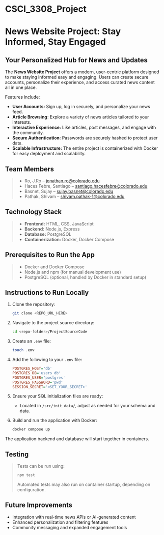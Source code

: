 # CSCI_3308_Project

# News Website Project: Stay Informed, Stay Engaged 

##  Your Personalized Hub for News and Updates 

The **News Website Project** offers a modern, user-centric platform designed to make staying informed easy and engaging. Users can create secure accounts, personalize their experience, and access curated news content all in one place.

Features include:

* **User Accounts:** Sign up, log in securely, and personalize your news feed.
* **Article Browsing:** Explore a variety of news articles tailored to your interests.
* **Interactive Experience:** Like articles, post messages, and engage with the community.
* **Secure Authentication:** Passwords are securely hashed to protect user data.
* **Scalable Infrastructure:** The entire project is containerized with Docker for easy deployment and scalability.

##  Team Members

> * Ro, J.Ro – [jonathan.ro@colorado.edu](mailto:jonathan.ro@colorado.edu)
> * Haces Febre, Santiago – [santiago.hacesfebre@colorado.edu](mailto:santiago.hacesfebre@colorado.edu)
> * Basnet, Sujay – [sujay.basnet@colorado.edu](mailto:sujay.basnet@colorado.edu)
> * Pathak, Shivam – [shivam.pathak-1@colorado.edu](mailto:shivam.pathak-1@colorado.edu)

##  Technology Stack

> * **Frontend:** HTML, CSS, JavaScript
> * **Backend:** Node.js, Express
> * **Database:** PostgreSQL
> * **Containerization:** Docker, Docker Compose

## Prerequisites to Run the App

> * Docker and Docker Compose
> * Node.js and npm (for manual development use)
> * PostgreSQL (optional, handled by Docker in standard setup)

##  Instructions to Run Locally

1. Clone the repository:

   ```bash
   git clone <REPO_URL_HERE>
   ```

2. Navigate to the project source directory:

   ```bash
   cd <repo-folder>/ProjectSourceCode
   ```

3. Create an `.env` file:

   ```bash
   touch .env
   ```

4. Add the following to your `.env` file:

   ```ini
   POSTGRES_HOST='db'
   POSTGRES_DB='users_db'
   POSTGRES_USER='postgres'
   POSTGRES_PASSWORD='pwd'
   SESSION_SECRET='<SET_YOUR_SECRET>'
   ```

5. Ensure your SQL initialization files are ready:

   * Located in `/src/init_data/`, adjust as needed for your schema and data.

6. Build and run the application with Docker:

   ```bash
   docker compose up
   ```

The application backend and database will start together in containers.

##  Testing

> Tests can be run using:
>
> ```bash
> npm test
> ```
>
> Automated tests may also run on container startup, depending on configuration.


##  Future Improvements

* Integration with real-time news APIs or AI-generated content
* Enhanced personalization and filtering features
* Community messaging and expanded engagement tools



